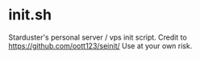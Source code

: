 # init.sh

Starduster's personal server / vps init script.
Credit to https://github.com/oott123/seinit/
Use at your own risk.


